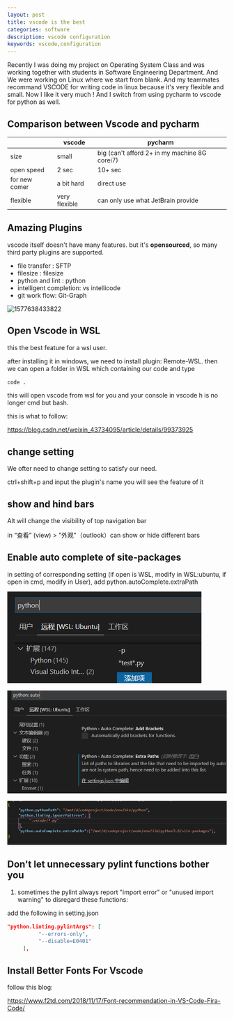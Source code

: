 ```yaml
---
layout: post
title: vscode is the best
categories: software
description: vscode configuration
keywords: vscode,configuration
---
```






Recently I was doing my project on Operating System Class and was working together with students in Software Engineering Department. And We were working on Linux where we start from blank. And my teammates recommand VSCODE for writing code in linux because it's very flexible and small. Now I like it very much ! And I switch from using pycharm to vscode for python as well.

## Comparison between Vscode and pycharm

|               | vscode        | pycharm                                       |
| ------------- | ------------- | --------------------------------------------- |
| size          | small         | big (can't afford 2+ in my machine 8G corei7) |
| open speed    | 2 sec         | 10+ sec                                       |
| for new comer | a bit hard    | direct use                                    |
| flexible      | very flexible | can only use what JetBrain provide            |

## Amazing Plugins

vscode itself doesn't have many features. but it's **opensourced**, so many third party plugins are supported.

-  file transfer : SFTP
- filesize : filesize
- python and lint : python
- intelligent completion: vs intellicode
- git work flow: Git-Graph

![1577638433822](/images/posts/screenshots/1577638433822.png)

## Open Vscode in WSL

this the best feature for a wsl user.

after installing it in windows, we need to install plugin: Remote-WSL. then  we can open a folder in WSL which containing our code and type 

```bash
code .
```

this will open vscode from wsl for you and your console in vscode h is no longer cmd but bash.



this is what to follow:

<https://blog.csdn.net/weixin_43734095/article/details/99373925>

## change setting

We ofter need to change setting to satisfy our need.

ctrl+shift+p and input the plugin's name you will see the feature of it



## show and hind bars

Alt will change the visibility of top navigation bar

in “查看” (view) > "外观"（outlook）can show or hide different bars



 

## Enable  auto complete of site-packages



in setting of corresponding setting  (if open is WSL, modify in WSL:ubuntu, if open in cmd, modify in User), add python.autoComplete.extraPath



![1577637699108](https://github.com/ShengdingHu/Blogs/blob/master/images/screenshots/1577637699108.png?raw=true)

![1577637758364](https://github.com/ShengdingHu/Blogs/blob/master/images/screenshots/1577637758364.png?raw=true)

![1577637775470](https://github.com/ShengdingHu/Blogs/blob/master/images/screenshots/1577637775470.png?raw=true)



## Don't let unnecessary pylint functions bother you

1.  sometimes the pylint always  report "import error"  or "unused import warning" to disregard these functions:

   add the following in setting.json

   ```json
   "python.linting.pylintArgs": [
             "--errors-only",
             "--disable=E0401"
        ],
   ```


## Install Better Fonts For Vscode 

follow this blog:

<https://www.f2td.com/2018/11/17/Font-recommendation-in-VS-Code-Fira-Code/>